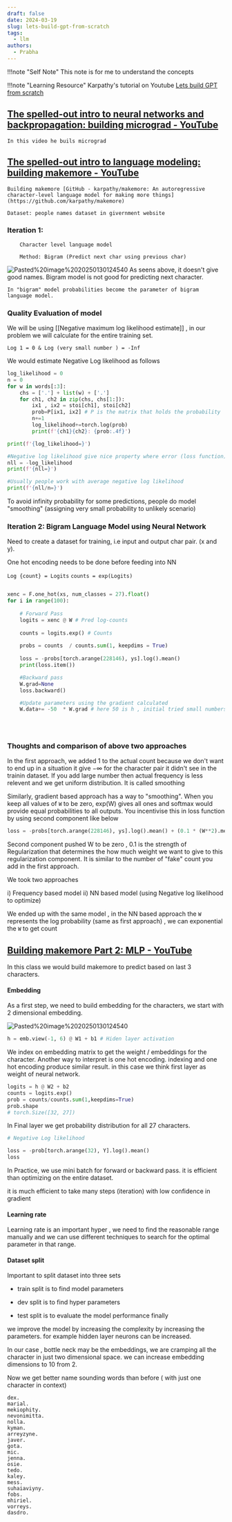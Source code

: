 ```yaml
---
draft: false
date: 2024-03-19
slug: lets-build-gpt-from-scratch
tags:
  - llm
authors:
  - Prabha
---
```

!!!note "Self Note"
	This note is for me to understand the concepts


!!!note "Learning Resource"
	Karpathy's tutorial on Youtube [Lets build GPT from scratch](https://www.youtube.com/watch?v=kCc8FmEb1nY&t=2794s)


## [The spelled-out intro to neural networks and backpropagation: building micrograd - YouTube](https://www.youtube.com/watch?v=VMj-3S1tku0&list=PLAqhIrjkxbuWI23v9cThsA9GvCAUhRvKZ&index=1)

	In this video he buils micrograd


## [The spelled-out intro to language modeling: building makemore - YouTube](https://youtu.be/PaCmpygFfXo?list=PLAqhIrjkxbuWI23v9cThsA9GvCAUhRvKZ)

	Building makemore [GitHub - karpathy/makemore: An autoregressive character-level language model for making more things](https://github.com/karpathy/makemore)

	Dataset: people names dataset in givernment website
	
### Iteration 1:
		Character level language model
		
		Method: Bigram (Predict next char using previous char)
![Pasted%20image%2020250130124540](img/Pasted%20image%2020250130124540.png)
	As seens above, it doesn't give good names. Bigram model is not good for predicting next character.
	
	In "bigram" model probabilities become the parameter of bigram language model.

### Quality Evaluation of model

We will be using [[Negative maximum log likelihood estimate]] , in our problem we will calculate for the entire training set. 

	Log 1 = 0 & Log (very small number ) = -Inf

We would estimate Negative Log likelihood as follows 

```python
log_likelihood = 0
n = 0
for w in words[:3]:
    chs = ['.'] + list(w) + ['.']
    for ch1, ch2 in zip(chs, chs[1:]):
        ix1 , ix2 = stoi[ch1], stoi[ch2]
        prob=P[ix1, ix2] # P is the matrix that holds the probability
        n+=1
        log_likelihood+=torch.log(prob)
        print(f'{ch1}{ch2}: {prob:.4f}')

print(f'{log_likelihood=}')

#Negative log likelihood give nice property where error (loss function) should be small, i.e zero is good.
nll = -log_likelihood
print(f'{nll=}')

#Usually people work with average negative log likelihood
print(f'{nll/n=}')
```
	

To avoid infinity probability for some predictions, people do model "smoothing" (assigning very small probability to unlikely scenario)

### Iteration 2: Bigram Language Model using Neural Network

Need to create a dataset for training, i.e input and output char pair. (x and y).

One hot encoding needs to be done before feeding into NN

`Log {count} = Logits`
`counts = exp(Logits)`

```python

xenc = F.one_hot(xs, num_classes = 27).float()
for i in range(100):
    
    # Forward Pass
    logits = xenc @ W # Pred log-counts
    
    counts = logits.exp() # Counts
    
    probs = counts  / counts.sum(1, keepdims = True) 
    
    loss = -probs[torch.arange(228146), ys].log().mean()
    print(loss.item())

    #Backward pass
    W.grad=None
    loss.backward()

    #Update parameters using the gradient calculated
    W.data+= -50  * W.grad # here 50 is h , initial tried small numbers , like 0.1 but it is decreasing the loss very slowly hence increased to 50

    
    
```


### Thoughts and comparison of above two approaches

In the first approach, we added 1 to the actual count because we don't want to end up in a situation it give $-\infty$ for the character pair it didn't see in the trainin dataset. If you add large number then actual frequency is less relevent and we get uniform distribution. It is called smoothing


Similarly, gradient based approach has a way to "smoothing". When you keep all values of `W` to be zero, exp(W) gives all ones and softmax would provide equal probabilities to all outputs. You incentivise this in loss function by using second component like below 


```python
loss = -probs[torch.arange(228146), ys].log().mean() + (0.1 * (W**2).mean())
```



Second component pushed W to be zero , 0.1 is the strength of Regularization that determines the how much weight we want to give to this regularization component. It is similar to the number of "fake" count you add in the first approach.

We took two approaches 

i)  Frequency based model 
ii) NN based model (using Negative log likelihood to optimize)

We ended up with the same model , in the  NN based approach the `W` represents the log probability (same as first approach) , we can exponential the `W` to get count 



## [Building makemore Part 2: MLP - YouTube](https://www.youtube.com/watch?v=TCH_1BHY58I)

In this class we would build makemore to predict based on last 3 characters.

#### Embedding
As a first step, we need to build embedding for the characters, we start with 2 dimensional embedding.

![Pasted%20image%2020250130124540](img/Pasted%20image%2020250205123847.png)




```python
h = emb.view(-1, 6) @ W1 + b1 # Hiden layer activation
```


We index on embedding matrix to get the weight / embeddings for the character. Another way to interpret is one hot encoding. indexing and one hot encoding produce similar result. in this case we think first layer as weight of neural network.

```python
logits = h @ W2 + b2
counts = logits.exp()
prob = counts/counts.sum(1,keepdims=True)
prob.shape
# torch.Size([32, 27])
```

In Final layer we get probability distribution for all 27 characters.


```python
# Negative Log likelihood 

loss = -prob[torch.arange(32), Y].log().mean()
loss
```

In Practice, we use mini batch for forward or backward pass. it is efficient than optimizing on the entire dataset.

it is much efficient to take many steps (iteration) with low confidence in gradient

#### Learning rate

Learning rate is an important hyper , we need to find the reasonable range manually and we can use different techniques to search for the optimal parameter in that range.

#### Dataset split

Important to split dataset into three sets
 - train split is to find model parameters 

- dev split is to find hyper parameters

- test split is to evaluate the model performance finally

we improve the model by increasing the complexity by increasing the parameters. for example hidden layer neurons can be increased.


In our case , bottle neck may be the embeddings, we are cramping all the character in just two dimensional space. we can increase embedding dimensions to 10 from 2.

Now we get better name sounding words than before ( with just one character in context)

```
dex.
marial.
mekiophity.
nevonimitta.
nolla.
kyman.
arreyzyne.
javer.
gota.
mic.
jenna.
osie.
tedo.
kaley.
mess.
suhaiaviyny.
fobs.
mhiriel.
vorreys.
dasdro.
```


